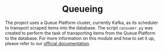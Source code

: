 <h1 align="center">Queueing</h1>

The project uses a Queue Platform cluster, currently Kafka, as its scheduler to transport scraped items into the database. The script `consumer.py`
was created to perform the task of transporting items from the Queue Platform to the database. For more information on this module
and how to set it up, please refer to our [official documentation](https://estela.bitmaker.la/estela/queueing.html).
